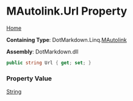 # MAutolink\.Url Property

[Home](../../../../README.md)

**Containing Type**: DotMarkdown\.Linq\.[MAutolink](../README.md)

**Assembly**: DotMarkdown\.dll

```csharp
public string Url { get; set; }
```

### Property Value

[String](https://docs.microsoft.com/en-us/dotnet/api/system.string)

